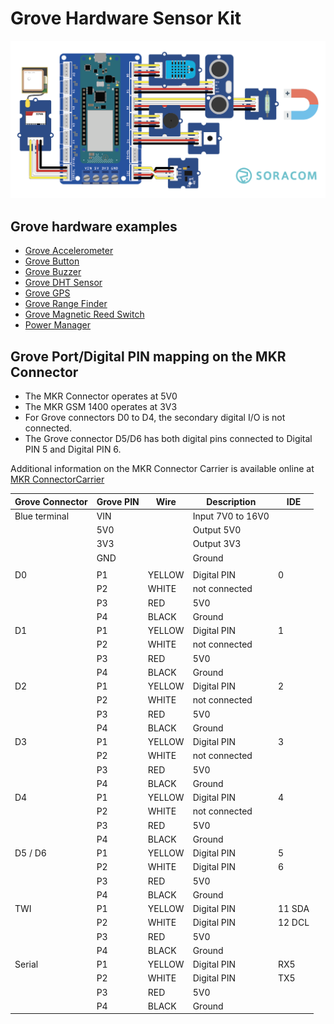 # Grove Hardware Sensor Kit
![photo_grove_starter_kit](../content/soracom-grove-all.png)

## Grove hardware examples

- [Grove Accelerometer](./grove-accelerometer)
- [Grove Button](./grove-button)
- [Grove Buzzer](./grove-buzzer)
- [Grove DHT Sensor](./grove-dht)
- [Grove GPS](./grove-gps)
- [Grove Range Finder](./grove-rangefinder)
- [Grove Magnetic Reed Switch](./grove-magnetic)
- [Power Manager](./power-management)

## Grove Port/Digital PIN mapping on the MKR Connector

- The MKR Connector operates at 5V0
- The MKR GSM 1400 operates at 3V3
- For Grove connectors D0 to D4, the secondary digital I/O is not connected.
- The Grove connector D5/D6 has both digital pins connected to Digital PIN 5 and Digital PIN 6.

Additional information on the MKR Connector Carrier is available online at
[MKR ConnectorCarrier](https://www.arduino.cc/en/Guide/MKRConnectorCarrier)

Grove Connector | Grove PIN | Wire      | Description | IDE |
|----           |-----------|-----------|-------------|-----|
| Blue terminal | VIN       |           | Input 7V0 to 16V0
|               | 5V0       |           | Output 5V0
|               | 3V3       |           | Output 3V3
|               | GND       |           | Ground
|               |           |           |             |     |
| D0            | P1        | YELLOW    | Digital PIN | 0
|               | P2        | WHITE     | not connected
|               | P3        | RED       | 5V0
|               | P4        | BLACK     | Ground
| D1            | P1        | YELLOW    | Digital PIN | 1
|               | P2        | WHITE     | not connected
|               | P3        | RED       | 5V0
|               | P4        | BLACK     | Ground
| D2            | P1        | YELLOW    | Digital PIN | 2
|               | P2        | WHITE     | not connected
|               | P3        | RED       | 5V0
|               | P4        | BLACK     | Ground
| D3            | P1        | YELLOW    | Digital PIN | 3
|               | P2        | WHITE     | not connected
|               | P3        | RED       | 5V0
|               | P4        | BLACK     | Ground
| D4            | P1        | YELLOW    | Digital PIN | 4
|               | P2        | WHITE     | not connected
|               | P3        | RED       | 5V0
|               | P4        | BLACK     | Ground
| D5 / D6       | P1        | YELLOW    | Digital PIN | 5
|               | P2        | WHITE     | Digital PIN | 6
|               | P3        | RED       | 5V0
|               | P4        | BLACK     | Ground
| TWI           | P1        | YELLOW    | Digital PIN | 11 SDA
|               | P2        | WHITE     | Digital PIN | 12 DCL
|               | P3        | RED       | 5V0
|               | P4        | BLACK     | Ground
| Serial        | P1        | YELLOW    | Digital PIN | RX5
|               | P2        | WHITE     | Digital PIN | TX5
|               | P3        | RED       | 5V0
|               | P4        | BLACK     | Ground
